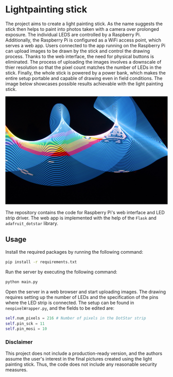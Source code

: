 # Lightpainting stick
The project aims to create a light painting stick.
As the name suggests the stick then helps to paint into photos taken with a camera over prolonged exposure.
The individual LEDS are controlled by a Raspberry Pi.
Additionally, the Raspberry Pi is configured as a WiFi access point, which serves a web app.
Users connected to the app running on the Raspberry Pi can upload images to be drawn by the stick and control the drawing process.
Thanks to the web interface, the need for physical buttons is eliminated.
The process of uploading the images involves a downscale of thier resolution so that the pixel count matches the number of LEDs in the stick.
Finally, the whole stick is powered by a power bank, which makes the entire setup portable and capable of drawing even in field conditions.
The image below showcases possible results achievable with the light painting stick.

![Lightpainting showcaset](figs/lightpaint_nyancat.jpg)

The repository contains the code for Raspberry Pi's web interface and LED strip driver.
The web app is implemented with the help of the `Flask` and `adafruit_dotstar` library.

## Usage
Install the required packages by running the following command:
```bash
pip install -r requirements.txt
```
Run the server by executing the following command:
```bash
python main.py
```
Open the server in a web browser and start uploading images.
The drawing requires setting up the number of LEDs and the specification of the pins where the LED strip is connected.
The setup can be found in `neopixelWrapper.py`, and the fields to be edited are:
```python
self.num_pixels = 216 # Number of pixels in the DotStar strip
self.pin_sck = 11
self.pin_mosi = 10
```

### Disclaimer
This project does not include a production-ready version, and the authors assume the user's interest in the final pictures created using the light painting stick.
Thus, the code does not include any reasonable security measures.